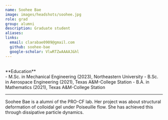 ```yaml
---
name: Soohee Bae
image: images/headshots/soohee.jpg
role: grad
group: alumni
description: Graduate student
aliases: 
links:
  email: clarabae0909@gmail.com
  github: soohee-bae
  google-scholar: VlwRTZwAAAAJ&hl
---
```

<br>
**Education**
<br>
- M.Sc. in Mechanical Engineering (2023), Northeastern University
- B.Sc. in Aerospace Engineering (2021), Texas A&M-College Station
- B.A. in Mathematics (2021), Texas A&M-College Station
<br>
<hr>

Soohee Bae is a alumni of the PRO-CF lab. Her project was about structural deformation of colloidal gel under Poiseuille flow. She has achieved this through dissipative particle dynamics.
